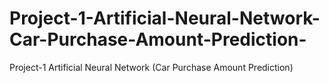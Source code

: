 # Project-1-Artificial-Neural-Network-Car-Purchase-Amount-Prediction-
Project-1 Artificial Neural Network (Car Purchase Amount Prediction)
